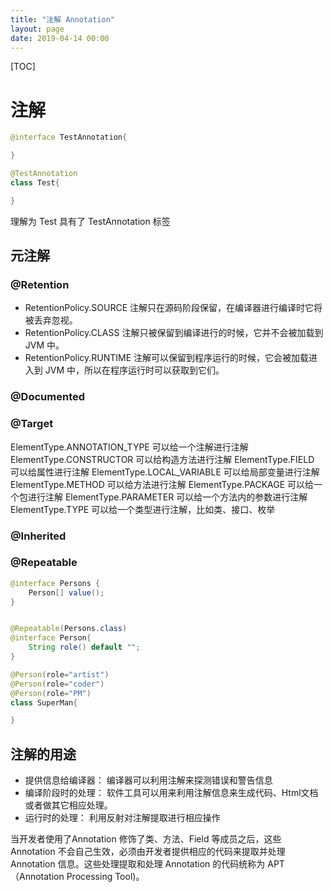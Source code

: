 ```yaml
---
title: "注解 Annotation"
layout: page
date: 2019-04-14 00:00
---
```


[TOC]

# 注解

```java
@interface TestAnnotation{

}

@TestAnnotation
class Test{

}
```

理解为 Test 具有了 TestAnnotation 标签

## 元注解

### @Retention

* RetentionPolicy.SOURCE 注解只在源码阶段保留，在编译器进行编译时它将被丢弃忽视。
* RetentionPolicy.CLASS 注解只被保留到编译进行的时候，它并不会被加载到 JVM 中。
* RetentionPolicy.RUNTIME 注解可以保留到程序运行的时候，它会被加载进入到 JVM 中，所以在程序运行时可以获取到它们。

### @Documented

### @Target

ElementType.ANNOTATION_TYPE 可以给一个注解进行注解
ElementType.CONSTRUCTOR 可以给构造方法进行注解
ElementType.FIELD 可以给属性进行注解
ElementType.LOCAL_VARIABLE 可以给局部变量进行注解
ElementType.METHOD 可以给方法进行注解
ElementType.PACKAGE 可以给一个包进行注解
ElementType.PARAMETER 可以给一个方法内的参数进行注解
ElementType.TYPE 可以给一个类型进行注解，比如类、接口、枚举

### @Inherited

### @Repeatable

```java
@interface Persons {
    Person[] value();
}


@Repeatable(Persons.class)
@interface Person{
    String role() default "";
}

@Person(role="artist")
@Person(role="coder")
@Person(role="PM")
class SuperMan{

}
```

## 注解的用途

* 提供信息给编译器： 编译器可以利用注解来探测错误和警告信息
* 编译阶段时的处理： 软件工具可以用来利用注解信息来生成代码、Html文档或者做其它相应处理。
* 运行时的处理： 利用反射对注解提取进行相应操作

当开发者使用了Annotation 修饰了类、方法、Field 等成员之后，这些 Annotation 不会自己生效，必须由开发者提供相应的代码来提取并处理 Annotation 信息。这些处理提取和处理 Annotation 的代码统称为 APT（Annotation Processing Tool)。
